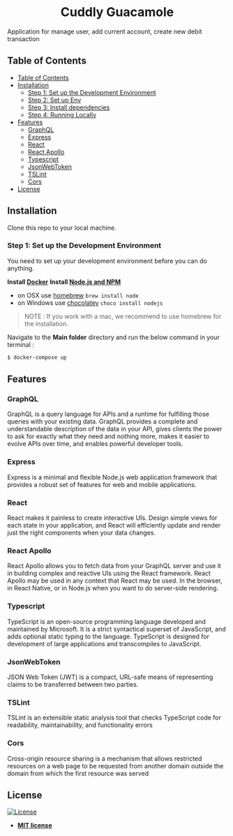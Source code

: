 <h1 align="center">Cuddly Guacamole</h1>
Application for manage user, add current account, create new debit transaction

## Table of Contents

- [Table of Contents](#table-of-contents)
- [Installation](#installation)
  - [Step 1: Set up the Development Environment](#step-1-set-up-the-development-environment)
  - [Step 2: Set up Env](#step-2-set-up-env)
  - [Step 3: Install dependencies](#step-3-install-dependencies)
  - [Step 4: Running Locally](#step-4-running-locally)
- [Features](#features)
  - [GraphQL](#graphql)
  - [Express](#express)
  - [React](#react)
  - [React Apollo](#react-apollo)
  - [Typescript](#typescript)
  - [JsonWebToken](#jsonwebtoken)
  - [TSLint](#tslint)
  - [Cors](#cors)
- [License](#license)

## Installation

Clone this repo to your local machine.

### Step 1: Set up the Development Environment

You need to set up your development environment before you can do anything.

**Install [Docker](https://docs.docker.com/get-docker/)**
**Install [Node.js and NPM](https://nodejs.org/en/download/)**

- on OSX use [homebrew](http://brew.sh) `brew install node`
- on Windows use [chocolatey](https://chocolatey.org/) `choco install nodejs`
> NOTE : If you work with a mac, we recommend to use homebrew for the installation.


Navigate to the **Main folder** directory and run the below command in your terminal :

```bash
$ docker-compose up
```

## Features

### GraphQL

GraphQL is a query language for APIs and a runtime for fulfilling those queries with your existing data. GraphQL provides a complete and understandable description of the data in your API, gives clients the power to ask for exactly what they need and nothing more, makes it easier to evolve APIs over time, and enables powerful developer tools.

### Express

Express is a minimal and flexible Node.js web application framework that provides a robust set of features for web and mobile applications.

### React

React makes it painless to create interactive UIs. Design simple views for each state in your application, and React will efficiently update and render just the right components when your data changes.

### React Apollo

React Apollo allows you to fetch data from your GraphQL server and use it in building complex and reactive UIs using the React framework. React Apollo may be used in any context that React may be used. In the browser, in React Native, or in Node.js when you want to do server-side rendering.

### Typescript

TypeScript is an open-source programming language developed and maintained by Microsoft. It is a strict syntactical superset of JavaScript, and adds optional static typing to the language. TypeScript is designed for development of large applications and transcompiles to JavaScript.

### JsonWebToken

JSON Web Token (JWT) is a compact, URL-safe means of representing claims to be transferred between two parties.

### TSLint

TSLint is an extensible static analysis tool that checks TypeScript code for readability, maintainability, and functionality errors


### Cors

Cross-origin resource sharing is a mechanism that allows restricted resources on a web page to be requested from another domain outside the domain from which the first resource was served

## License

[![License](http://img.shields.io/:license-mit-blue.svg?style=flat-square)](http://badges.mit-license.org)

- **[MIT license](http://opensource.org/licenses/mit-license.php)**
